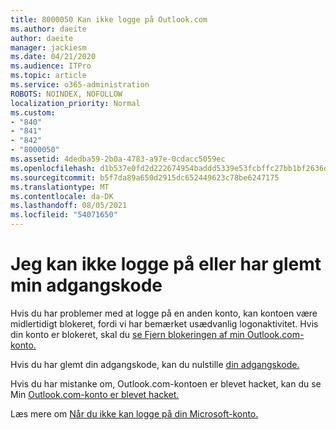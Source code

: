 ```yaml
---
title: 8000050 Kan ikke logge på Outlook.com
ms.author: daeite
author: daeite
manager: jackiesm
ms.date: 04/21/2020
ms.audience: ITPro
ms.topic: article
ms.service: o365-administration
ROBOTS: NOINDEX, NOFOLLOW
localization_priority: Normal
ms.custom:
- "840"
- "841"
- "842"
- "8000050"
ms.assetid: 4dedba59-2b0a-4783-a97e-0cdacc5059ec
ms.openlocfilehash: d1b537e0fd2d222674954baddd5339e53fcbffc27bb1bf2636d93895137f320b
ms.sourcegitcommit: b5f7da89a650d2915dc652449623c78be6247175
ms.translationtype: MT
ms.contentlocale: da-DK
ms.lasthandoff: 08/05/2021
ms.locfileid: "54071650"
---
```

# <a name="i-cant-sign-in-or-forgot-my-password"></a>Jeg kan ikke logge på eller har glemt min adgangskode

Hvis du har problemer med at logge på en anden konto, kan kontoen være midlertidigt blokeret, fordi vi har bemærket usædvanlig logonaktivitet. Hvis din konto er blokeret, skal du [se Fjern blokeringen af min Outlook.com-konto.](https://support.office.com/article/f4ad2701-d166-4d8b-8a6a-9af2a1f8a4c4?wt.mc_id=Office_Outlook_com_Alchemy)
  
Hvis du har glemt din adgangskode, kan du nulstille [din adgangskode.](https://go.microsoft.com/fwlink/p/?linkid=841909)
  
Hvis du har mistanke om, Outlook.com-kontoen er blevet hacket, kan du se Min [Outlook.com-konto er blevet hacket.](https://support.office.com/article/35993ac5-ac2f-494e-aacb-5232dda453d8?wt.mc_id=Office_Outlook_com_Alchemy)
  
Læs mere om [Når du ikke kan logge på din Microsoft-konto.](https://go.microsoft.com/fwlink/p/?linkid=842227)
  